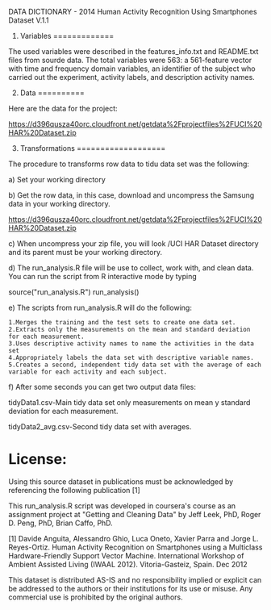 DATA DICTIONARY - 2014 
Human Activity Recognition Using Smartphones Dataset
V.1.1

1. Variables
=============

The used variables were described in the features_info.txt and README.txt files from sourde data. The total variables were 563: a 561-feature vector with time and frequency domain variables, an identifier of the subject who carried out the experiment, activity labels, and description activity names.

 
2. Data
==========

Here are the data for the project:

https://d396qusza40orc.cloudfront.net/getdata%2Fprojectfiles%2FUCI%20HAR%20Dataset.zip


3. Transformations
===================

The procedure to transforms row data to tidu data set was the following: 

a) Set your working directory

b) Get the row data, in this case, download and uncompress the Samsung data in your working directory.

https://d396qusza40orc.cloudfront.net/getdata%2Fprojectfiles%2FUCI%20HAR%20Dataset.zip

c) When uncompress your zip file, you will look /UCI HAR Dataset directory and its parent must be your working directory.

d) The run_analysis.R file will be use to collect, work with, and clean data. You can run the script from R interactive mode by typing

source("run_analysis.R")
run_analysis()

e) The scripts from run_analysis.R will do the following:


    1.Merges the training and the test sets to create one data set.
    2.Extracts only the measurements on the mean and standard deviation for each measurement.
    3.Uses descriptive activity names to name the activities in the data set
    4.Appropriately labels the data set with descriptive variable names.
    5.Creates a second, independent tidy data set with the average of each variable for each activity and each subject.

f) After some seconds you can get two output data files:

tidyData1.csv-Main tidy data set only measurements on mean y standard deviation for each measurement.

tidyData2_avg.csv-Second tidy data set with averages.


License:
=========

Using this source dataset in publications must be acknowledged by referencing the following publication [1]

This run_analysis.R script was developed in coursera's course as an assignment project at "Getting and Cleaning Data" by Jeff Leek, PhD, Roger D. Peng, PhD, Brian Caffo, PhD.

[1] Davide Anguita, Alessandro Ghio, Luca Oneto, Xavier Parra and Jorge L. Reyes-Ortiz. Human Activity Recognition on Smartphones using a Multiclass Hardware-Friendly Support Vector Machine. International Workshop of Ambient Assisted Living (IWAAL 2012). Vitoria-Gasteiz, Spain. Dec 2012

This dataset is distributed AS-IS and no responsibility implied or explicit can be addressed to the authors or their institutions for its use or misuse. Any commercial use is prohibited by the original authors.
